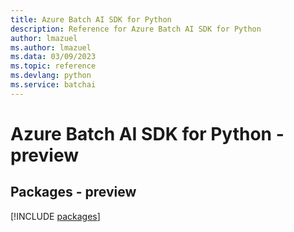```yaml
---
title: Azure Batch AI SDK for Python
description: Reference for Azure Batch AI SDK for Python
author: lmazuel
ms.author: lmazuel
ms.data: 03/09/2023
ms.topic: reference
ms.devlang: python
ms.service: batchai
---
```

# Azure Batch AI SDK for Python - preview
## Packages - preview
[!INCLUDE [packages](batch-ai-index.md)]